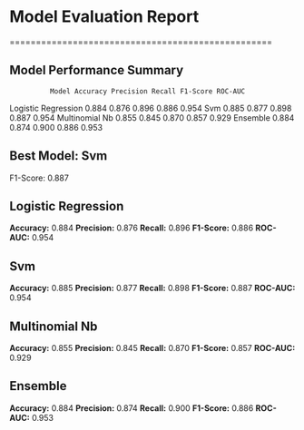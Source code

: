 # Model Evaluation Report
==================================================

## Model Performance Summary

              Model Accuracy Precision Recall F1-Score ROC-AUC
Logistic Regression    0.884     0.876  0.896    0.886   0.954
                Svm    0.885     0.877  0.898    0.887   0.954
     Multinomial Nb    0.855     0.845  0.870    0.857   0.929
           Ensemble    0.884     0.874  0.900    0.886   0.953

## Best Model: Svm
F1-Score: 0.887

## Logistic Regression

**Accuracy:** 0.884
**Precision:** 0.876
**Recall:** 0.896
**F1-Score:** 0.886
**ROC-AUC:** 0.954

## Svm

**Accuracy:** 0.885
**Precision:** 0.877
**Recall:** 0.898
**F1-Score:** 0.887
**ROC-AUC:** 0.954

## Multinomial Nb

**Accuracy:** 0.855
**Precision:** 0.845
**Recall:** 0.870
**F1-Score:** 0.857
**ROC-AUC:** 0.929

## Ensemble

**Accuracy:** 0.884
**Precision:** 0.874
**Recall:** 0.900
**F1-Score:** 0.886
**ROC-AUC:** 0.953
